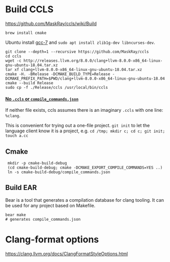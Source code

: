 # Build CCLS

https://github.com/MaskRay/ccls/wiki/Build

```
brew install cmake
```

Ubuntu install [gcc-7](https://gist.github.com/jlblancoc/99521194aba975286c80f93e47966dc5) and `sudo apt install zlib1g-dev libncurses-dev`.

```shell
git clone --depth=1 --recursive https://github.com/MaskRay/ccls
cd ccls
wget -c http://releases.llvm.org/8.0.0/clang+llvm-8.0.0-x86_64-linux-gnu-ubuntu-18.04.tar.xz
tar xf clang+llvm-8.0.0-x86_64-linux-gnu-ubuntu-18.04.tar.xz
cmake -H. -BRelease -DCMAKE_BUILD_TYPE=Release -DCMAKE_PREFIX_PATH=$PWD/clang+llvm-8.0.0-x86_64-linux-gnu-ubuntu-18.04
cmake --build Release
sudo cp -f ./Release/ccls /usr/local/bin/ccls
```

#### [No `.ccls` or `compile_commands.json`](https://github.com/MaskRay/ccls/wiki/Getting-started#no-ccls-or-compile_commandsjson)

If neither file exists, ccls assumes there is an imaginary `.ccls` with one line: `%clang`.

This is convenient for trying out a one-file project. `git init` to let the language client know it is a project, e.g. `cd /tmp; mkdir c; cd c; git init; touch a.cc`

## Cmake

```shell
 mkdir -p cmake-build-debug
 (cd cmake-build-debug; cmake -DCMAKE_EXPORT_COMPILE_COMMANDS=YES ..)
 ln -s cmake-build-debug/compile_commands.json
```

## Build EAR

Bear is a tool that generates a compilation database for clang tooling. It can be used for any project based on Makefile.

```shell
bear make
# generates compile_commands.json
```

# Clang-format options

https://clang.llvm.org/docs/ClangFormatStyleOptions.html
